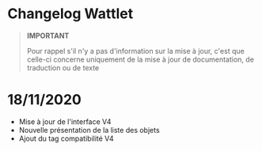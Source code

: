 # Changelog Wattlet

>**IMPORTANT**
>
>Pour rappel s'il n'y a pas d'information sur la mise à jour, c'est que celle-ci concerne uniquement de la mise à jour de documentation, de traduction ou de texte

# 18/11/2020

- Mise à jour de l'interface V4
- Nouvelle présentation de la liste des objets
- Ajout du tag compatibilité V4

